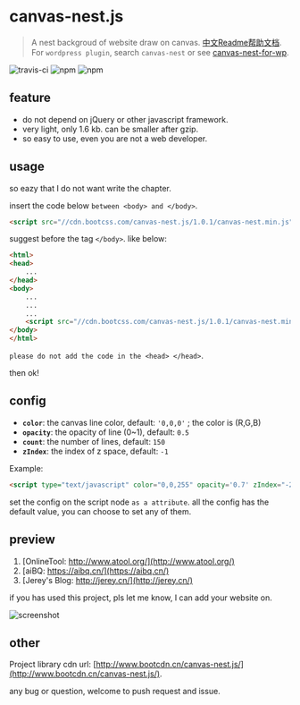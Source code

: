 # canvas-nest.js

> A nest backgroud of website draw on canvas. [中文Readme帮助文档](https://github.com/hustcc/canvas-nest.js/blob/master/README-zh.md). For `wordpress plugin`, search `canvas-nest` or see [canvas-nest-for-wp](https://github.com/aTool-org/canvas-nest-for-wp).

![travis-ci](https://travis-ci.org/hustcc/canvas-nest.js.svg?branch=master) ![npm](https://img.shields.io/npm/v/canvas-nest.js.svg?style=flat-square) ![npm](https://img.shields.io/npm/l/canvas-nest.js.svg?style=flat-square)



## feature

 - do not depend on jQuery or other javascript framework.
 - very light, only 1.6 kb. can be smaller after gzip.
 - so easy to use, even you are not a web developer.


## usage

so eazy that I do not want write the chapter.

insert the code below `between <body> and </body>`.

```html
<script src="//cdn.bootcss.com/canvas-nest.js/1.0.1/canvas-nest.min.js"></script>
```

suggest before the tag `</body>`. like below:

```html
<html>
<head>
	...
</head>
<body>
	...
	...
	...
	<script src="//cdn.bootcss.com/canvas-nest.js/1.0.1/canvas-nest.min.js"></script>
</body>
</html>
```


`please do not add the code in the <head> </head>`.

then ok!


## config

 - **`color`**: the canvas line color, default: `'0,0,0'` ; the color is (R,G,B)
 - **`opacity`**: the opacity of line (0~1), default: `0.5`
 - **`count`**: the number of lines, default: `150`
 - **`zIndex`**: the index of z space, default: `-1`

Example:

```html
<script type="text/javascript" color="0,0,255" opacity='0.7' zIndex="-2" count="99" src="//cdn.bootcss.com/canvas-nest.js/1.0.1/canvas-nest.min.js"></script>
```

set the config on the script node `as a attribute`. all the config has the default value, you can choose to set any of them.


## preview

1. [OnlineTool: http://www.atool.org/](http://www.atool.org/)
2. [aiBQ: https://aibq.cn/](https://aibq.cn/)
3. [Jerey's Blog: http://jerey.cn/](http://jerey.cn/)

if you has used this project, pls let me know, I can add your website on.

![screenshot](https://raw.githubusercontent.com/hustcc/canvas-nest.js/master/screenshot.png)


## other

Project library cdn url: [http://www.bootcdn.cn/canvas-nest.js/](http://www.bootcdn.cn/canvas-nest.js/).

any bug or question, welcome to push request and issue.
